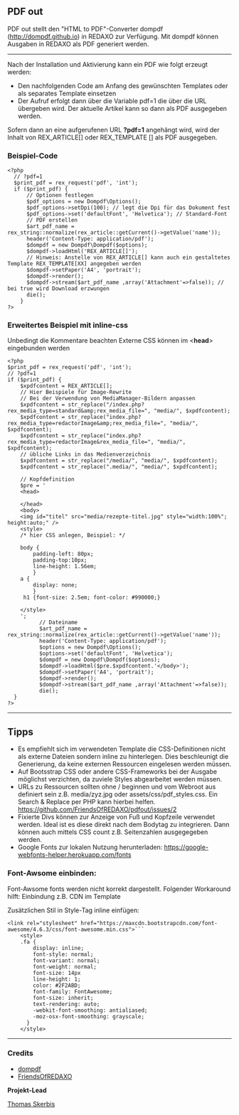 ## PDF out

PDF out stellt den "HTML to PDF"-Converter dompdf (http://dompdf.github.io) in REDAXO zur Verfügung.
Mit dompdf können Ausgaben in REDAXO als PDF generiert werden. 
___

Nach der Installation und Aktivierung kann ein PDF wie folgt erzeugt werden:
- Den nachfolgenden Code am Anfang des gewünschten Templates oder als separates Template einsetzen
- Der Aufruf erfolgt dann über die Variable pdf=1 die über die URL übergeben wird. Der aktuelle Artikel kann so dann als PDF ausgegeben werden. 

Sofern dann an eine aufgerufenen URL **?pdf=1** angehängt wird, wird der Inhalt von REX_ARTICLE[] oder REX_TEMPLATE [] als PDF ausgegeben.

### Beispiel-Code 
	<?php
	  // ?pdf=1
	  $print_pdf = rex_request('pdf', 'int');
	  if ($print_pdf) {
		  // Optionen festlegen
		  $pdf_options = new Dompdf\Options();
		  $pdf_options->setDpi(100); // legt die Dpi für das Dokument fest
		  $pdf_options->set('defaultFont', 'Helvetica'); // Standard-Font
		  // PDF erstellen
		  $art_pdf_name =  rex_string::normalize(rex_article::getCurrent()->getValue('name'));
		  header('Content-Type: application/pdf');
		  $dompdf = new Dompdf\Dompdf($options);
		  $dompdf->loadHtml('REX_ARTICLE[]');
		  // Hinweis: Anstelle von REX_ARTICLE[] kann auch ein gestaltetes Template REX_TEMPLATE[XX] angegeben werden
		  $dompdf->setPaper('A4', 'portrait');
		  $dompdf->render();
		  $dompdf->stream($art_pdf_name ,array('Attachment'=>false)); // bei true wird Download erzwungen
		  die();
		}
	?>
	
### Erweitertes Beispiel mit inline-css 
Unbedingt die Kommentare beachten
Externe CSS können im <**head**> eingebunden werden

	<?php
	$print_pdf = rex_request('pdf', 'int');
	// ?pdf=1 
	if ($print_pdf) {
		$xpdfcontent = REX_ARTICLE[];
		// Hier Beispiele für Image-Rewrite
		// Bei der Verwendung von MediaManager-Bildern anpassen    
		$xpdfcontent = str_replace("/index.php?rex_media_type=standard&amp;rex_media_file=", "media/", $xpdfcontent);
		$xpdfcontent = str_replace("index.php?rex_media_type=redactorImage&amp;rex_media_file=", "media/", $xpdfcontent);
		$xpdfcontent = str_replace("index.php?rex_media_type=redactorImage&rex_media_file=", "media/", $xpdfcontent);
		// übliche Links in das Medienverzeichnis    
		$xpdfcontent = str_replace("/media/", "media/", $xpdfcontent);
		$xpdfcontent = str_replace(".media/", "media/", $xpdfcontent);

		// Kopfdefinition
		$pre = '
		<head>

		</head>
		<body>
		<img id="titel" src="media/rezepte-titel.jpg" style="width:100%"; height:auto;" />
		<style>
		/* hier CSS anlegen, Beispiel: */

		body { 
		    padding-left: 80px; 
		    padding-top:10px; 
		    line-height: 1.56em; 
		    }
		a {
		    display: none;
		    } 
		 h1 {font-size: 2.5em; font-color: #990000;}

		</style>
		';
		      // Dateiname 
		      $art_pdf_name =  rex_string::normalize(rex_article::getCurrent()->getValue('name'));
		      header('Content-Type: application/pdf');
		      $options = new Dompdf\Options();
		      $options->set('defaultFont', 'Helvetica');
		      $dompdf = new Dompdf\Dompdf($options);
		      $dompdf->loadHtml($pre.$xpdfcontent.'</body>');
		      $dompdf->setPaper('A4', 'portrait');
		      $dompdf->render();
		      $dompdf->stream($art_pdf_name ,array('Attachment'=>false));
		      die();
	  }
	?>

___
## Tipps
- Es empfiehlt sich im verwendeten Template die CSS-Definitionen nicht als externe Dateien sondern inline zu hinterlegen. Dies beschleunigt die Generierung, da keine externen Ressourcen eingelesen werden müssen.
- Auf Bootsstrap CSS oder andere CSS-Frameworks bei der Ausgabe möglichst verzichten, da zuviele Styles abgearbeitet werden müssen. 
- URLs zu Ressourcen sollten ohne / beginnen und vom Webroot aus definiert sein z.B. media/zyz.jpg oder assets/css/pdf_styles.css. Ein Search & Replace per PHP kann hierbei helfen. https://github.com/FriendsOfREDAXO/pdfout/issues/2
- Fixierte Divs können zur Anzeige von Fuß und Kopfzeile verwendet werden. Ideal ist es diese direkt nach dem Bodytag zu integrieren. Dann können auch mittels CSS count z.B. Seitenzahlen ausgegegeben werden.
- Google Fonts zur lokalen Nutzung herunterladen: https://google-webfonts-helper.herokuapp.com/fonts



### Font-Awsome einbinden: 
Font-Awsome fonts werden nicht korrekt dargestellt. 
Folgender Workaround hilft: 
Einbindung z.B. CDN im Template

Zusätzlichen Stil in Style-Tag inline einfügen: 
		
	<link rel="stylesheet" href="https://maxcdn.bootstrapcdn.com/font-awesome/4.6.3/css/font-awesome.min.css">```
		<style>
		.fa {
		    display: inline;
		    font-style: normal;
		    font-variant: normal;
		    font-weight: normal;
		    font-size: 14px
		    line-height: 1;
		    color: #2F2ABD;
		    font-family: FontAwesome;
		    font-size: inherit;
		    text-rendering: auto;
		    -webkit-font-smoothing: antialiased;
		    -moz-osx-font-smoothing: grayscale;
		  }
		</style>  

___
### Credits

- [dompdf](http://dompdf.github.io)
- [FriendsOfREDAXO](https://github.com/FriendsOfREDAXO)

**Projekt-Lead**

[Thomas Skerbis](https://github.com/skerbis)
